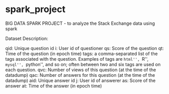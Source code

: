 # spark_project

BIG DATA SPARK PROJECT - to analyze the Stack Exchange data using spark

Dataset Description:

qid: Unique question id 
i: User id of questioner 
qs: Score of the question 
qt: Time of the question (in epoch time) 
tags: a comma-separated list of the tags associated with the question. Examples of tags are ``html'', ``R'', ``mysql'', ``python'', and so on; often between two and six tags are used on each question. 
qvc: Number of views of this question (at the time of the datadump) 
qac: Number of answers for this question (at the time of the datadump) 
aid: Unique answer id 
j: User id of answerer 
as: Score of the answer 
at: Time of the answer (in epoch time) 


